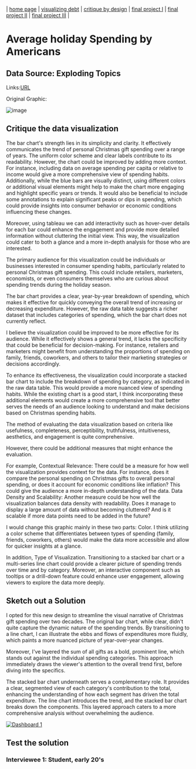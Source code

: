 | [home page](https://cmustudent.github.io/tswd-portfolio-templates/) | [visualizing debt](visualizing-government-debt) | [critique by design](critique-by-design) | [final project I](final-project-part-one) | [final project II](final-project-part-two) | [final project III](final-project-part-three) |

# Average holiday Spending by Americans

## Data Source: Exploding Topics

Links:[URL](https://explodingtopics.com/blog/christmas-spending-stats)


Original Graphic:

![image](https://github.com/mingweig/TSWD-Portfolio-Mingwei_Gao/assets/122922442/4f44d43c-1483-4a95-8f4b-aab732fc95e0)

## Critique the data visualization

The bar chart's strength lies in its simplicity and clarity. It effectively communicates the trend of personal Christmas gift spending over a range of years. The uniform color scheme and clear labels contribute to its readability. However, the chart could be improved by adding more context. For instance, including data on average spending per capita or relative to income would give a more comprehensive view of spending habits. Additionally, while the blue bars are visually distinct, using different colors or additional visual elements might help to make the chart more engaging and highlight specific years or trends. It would also be beneficial to include some annotations to explain significant peaks or dips in spending, which could provide insights into consumer behavior or economic conditions influencing these changes.

Moreover, using tableau we can add interactivity such as hover-over details for each bar could enhance the engagement and provide more detailed information without cluttering the initial view. This way, the visualization could cater to both a glance and a more in-depth analysis for those who are interested.

The primary audience for this visualization could be individuals or businesses interested in consumer spending habits, particularly related to personal Christmas gift spending. This could include retailers, marketers, economists, or even consumers themselves who are curious about spending trends during the holiday season.

The bar chart provides a clear, year-by-year breakdown of spending, which makes it effective for quickly conveying the overall trend of increasing or decreasing expenditure. However, the raw data table suggests a richer dataset that includes categories of spending, which the bar chart does not currently reflect.

I believe the visualization could be improved to be more effective for its audience. While it effectively shows a general trend, it lacks the specificity that could be beneficial for decision-making. For instance, retailers and marketers might benefit from understanding the proportions of spending on family, friends, coworkers, and others to tailor their marketing strategies or decisions accordingly.

To enhance its effectiveness, the visualization could incorporate a stacked bar chart to include the breakdown of spending by category, as indicated in the raw data table. This would provide a more nuanced view of spending habits. While the existing chart is a good start, I think incorporating these additional elements would create a more comprehensive tool that better serves the needs of an audience looking to understand and make decisions based on Christmas spending habits.

The method of evaluating the data visualization based on criteria like usefulness, completeness, perceptibility, truthfulness, intuitiveness, aesthetics, and engagement is quite comprehensive. 

However, there could be additional measures that might enhance the evaluation.

For example, Contextual Relevance: There could be a measure for how well the visualization provides context for the data. For instance, does it compare the personal spending on Christmas gifts to overall personal spending, or does it account for economic conditions like inflation? This could give the audience a more in-depth understanding of the data.
Data Density and Scalability: Another measure could be how well the visualization balances data density with readability. Does it manage to display a large amount of data without becoming cluttered? And is it scalable if more data points need to be added in the future?

I would change this graphic mainly in these two parts:
Color. I think utilizing a color scheme that differentiates between types of spending (family, friends, coworkers, others) would make the data more accessible and allow for quicker insights at a glance. 

In addition, Type of Visualization. Transitioning to a stacked bar chart or a multi-series line chart could provide a clearer picture of spending trends over time and by category. Moreover, an interactive component such as tooltips or a drill-down feature could enhance user engagement, allowing viewers to explore the data more deeply.

## Sketch out a Solution

I opted for this new design to streamline the visual narrative of Christmas gift spending over two decades. The original bar chart, while clear, didn't quite capture the dynamic nature of the spending trends. By transitioning to a line chart, I can illustrate the ebbs and flows of expenditures more fluidly, which paints a more nuanced picture of year-over-year changes.

Moreover, I've layered the sum of all gifts as a bold, prominent line, which stands out against the individual spending categories. This approach immediately draws the viewer's attention to the overall trend first, before diving into the specifics. 

The stacked bar chart underneath serves a complementary role. It provides a clear, segmented view of each category's contribution to the total, enhancing the understanding of how each segment has driven the total expenditure. The line chart introduces the trend, and the stacked bar chart breaks down the components. This layered approach caters to a more comprehensive analysis without overwhelming the audience.

<div class='tableauPlaceholder' id='viz1700069477245' style='position: relative'><noscript><a href='#'><img alt='Dashboard 1 ' src='https:&#47;&#47;public.tableau.com&#47;static&#47;images&#47;A3&#47;A3A4&#47;Dashboard1&#47;1_rss.png' style='border: none' /></a></noscript><object class='tableauViz'  style='display:none;'><param name='host_url' value='https%3A%2F%2Fpublic.tableau.com%2F' /> <param name='embed_code_version' value='3' /> <param name='site_root' value='' /><param name='name' value='A3A4&#47;Dashboard1' /><param name='tabs' value='no' /><param name='toolbar' value='yes' /><param name='static_image' value='https:&#47;&#47;public.tableau.com&#47;static&#47;images&#47;A3&#47;A3A4&#47;Dashboard1&#47;1.png' /> <param name='animate_transition' value='yes' /><param name='display_static_image' value='yes' /><param name='display_spinner' value='yes' /><param name='display_overlay' value='yes' /><param name='display_count' value='yes' /><param name='language' value='en-US' /><param name='filter' value='publish=yes' /></object></div>                
<script type='text/javascript'>                    
var divElement = document.getElementById('viz1700069477245');                    
var vizElement = divElement.getElementsByTagName('object')[0];                    
if ( divElement.offsetWidth > 800 ) { vizElement.style.width='1000px';vizElement.style.height='827px';} 
else if ( divElement.offsetWidth > 500 ) { vizElement.style.width='1000px';vizElement.style.height='827px';} 
else { vizElement.style.width='100%';vizElement.style.height='777px';}                     
var scriptElement = document.createElement('script');                    
scriptElement.src = 'https://public.tableau.com/javascripts/api/viz_v1.js';                    
vizElement.parentNode.insertBefore(scriptElement, vizElement);                
</script>

## Test the solution

### Interviewee 1: Student, early 20's

